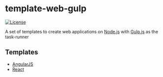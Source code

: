 # template-web-gulp

[![License](https://img.shields.io/badge/LICENSE-GPL%20v3.0-blue.svg)](https://www.gnu.org/licenses/gpl.html)

A set of templates to create web applications on [Node.js](https://nodejs.org/) with [Gulp.js](https://www.npmjs.com/package/gulp) as the task-runner

## Templates

 - [AngularJS](angular-js)
 - [React](react)